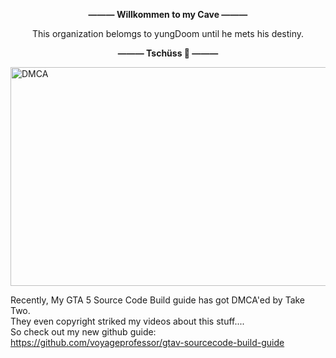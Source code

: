 **<p align="center">——— Willkommen to my Cave ———</p>**

<p align="center"> This organization belomgs to yungDoom until he mets his destiny. </p>

**<p align="center">——— Tschüss 👋 ———</p>**

<img width="1050" height="350" src="https://github.com/user-attachments/assets/0ecbb89b-450f-4222-b227-5a2e7a65c498" title="DMCA">

Recently, My GTA 5 Source Code Build guide has got DMCA'ed by Take Two.<br>
They even copyright striked my videos about this stuff....<br>
So check out my new github guide: https://github.com/voyageprofessor/gtav-sourcecode-build-guide


<!--
**<p align="center">——— Hall of Fame ———</p>**
<img src="https://github.com/P0L3NARUBA/.github/assets/146978592/f9da16a1-3854-4ea9-900d-5a490cfc5f36" title="Debuggin..">
<img width="400" height="300" src="https://github.com/P0L3NARUBA/.github/assets/146978592/b1b05b8c-4e0e-4bee-8ef0-792921b55b45" title="Cruising with 350Z">
<img width="442" height="300" src="https://github.com/P0L3NARUBA/.github/assets/146978592/129fc13b-9837-4d69-9775-4df910a37b9a" title="Added Nissan 350Z to the game">

*<p align=center>I tried my best guys :)</p>*

**<p align="center">——— Hall of Fame ———</p>**

 For those who reading this, dSB3aW4gYm9pLg== -->
